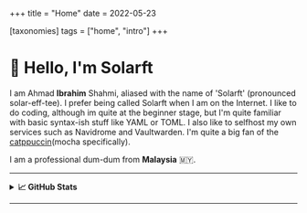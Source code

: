 +++
title = "Home"
date = 2022-05-23

[taxonomies]
tags = ["home", "intro"]
+++

# 👋 Hello, I'm Solarft

I am Ahmad **Ibrahim** Shahmi, aliased with the name of 'Solarft' (pronounced solar-eff-tee). I prefer being called Solarft when I am on the Internet. I like to do coding, although im quite at the beginner stage, but I'm quite familiar with basic syntax-ish stuff like YAML or TOML. I also like to selfhost my own services such as Navidrome and Vaultwarden. I'm quite a big fan of the [catppuccin](https://github.com/catppuccin/catppuccin)(mocha specifically).

I am a professional dum-dum from **Malaysia** 🇲🇾.

---

<details>
<summary><b>📈 GitHub Stats</b></summary>

  [![Anurag's GitHub stats](https://github-readme-stats.vercel.app/api?username=solarft&bg_color=161320&text_color=D9E0EE&icon_color=DDB6F2&title_color=96CDFB)](https://github.com/anuraghazra/github-readme-stats)
</details>

---
